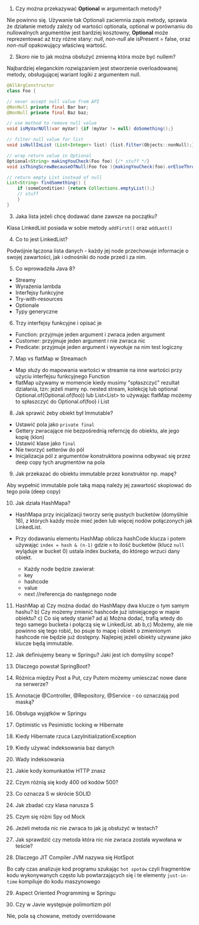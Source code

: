 1.	Czy można przekazywać **Optional** w argumentach metody?

Nie powinno się. Używanie tak Optionali zaciemnia zapis metody, sprawia że działanie metody zależy od wartości optionala,
optional w porównaniu do nullowalnych argumentów jest bardziej kosztowny, **Optional** może reprezentować aż 
trzy różne stany: *null*, *non-null* ale isPresent = false, oraz *non-null* opakowujący właściwą wartość.

2.	Skoro nie to jak można obsłużyć zmienną która może być nullem?

Najbardziej eleganckim rozwiązaniem jest stworzenie overloadowanej metody, obsługującej wariant logiki z argumentem null.
```java
@AllArgConstructor
class Foo {

// never accept null value from API
@NonNull private final Bar bar; 
@NonNull private final Baz baz;

// use method to remove null value
void isMyVarNUll(var myVar) {if (myVar != null) doSomething();}

// filter null value for list 
void isNullInList (List<Integer> list) {list.filter(Objects::nonNull);}

// wrap return value in Optional 
Optional<String> makingYouCheck(Foo foo) {/* stuff */}
void isThingScrewBecauseOfNull(Foo foo ){makingYouCheck(foo).orElseThrow(ScrewYouException::new);}

// return empty List instead of null 
List<String> findSomething() {
    if (someCondition) {return Collections.emptyList();}
    // stuff
    }
}
```

3.	Jaka lista jeżeli chcę dodawać dane zawsze na początku?

Klasa LinkedList posiada w sobie metody `addFirst()` oraz `addLast()` 

4.	Co to jest LinkedList?

Podwójnie łączona lista danych - każdy jej node przechowuje informacje o swojej zawartości, jak i odnośniki do node przed i za nim.

5.	Co wprowadziła Java 8?

*  	Streamy
*  	Wyrażenia lambda
*  	Interfejsy funkcyjne
* 	Try-with-resources
* 	Optionale
* 	Typy generyczne

6.	Trzy interfejsy funkcyjne i opisać je

*  	Function: przyjmuje jeden argument i zwraca jeden argument
* 	Customer: przyjmuje jeden argument i nie zwraca nic
* 	Predicate: przyjmuje jeden argument i wywołuje na nim test logiczny

7.	Map vs flatMap w Streamach

* 	Map służy do mapowania wartości w streamie na inne wartości przy użyciu
		interfejsu funkcyjnego Function
* 	flatMap używamy w momencie kiedy musimy "spłaszczyć" rezultat działania,
		tzn: jeżeli mamy np. nested stream, kolekcję lub optional 
		Optional.of(Optional.of(foo)) lub List<List<String>> 
		to używając flatMap możemy to spłaszczyć do Optional.of(foo) i List<String>

8.	Jak sprawić żeby obiekt był Immutable?

* 	Ustawić pola jako `private final`
* 	Gettery zwracające nie bezpośrednią referncję do obiektu, ale jego kopię (klon)
* 	Ustawić klase jako `final`
* 	Nie tworzyć setterów do pól
* 	Inicjalizacja pól z argumentów konstruktora powinna odbywać się przez deep copy tych arugmentów na pola

9.	Jak przekazać do obiektu immutable przez konstruktor np. mapę?

Aby wypełnić immutable pole taką mapą należy jej zawartość skopiować do tego pola (deep copy)

10.	Jak działa HashMapa?

* 	HashMapa przy inicjalizacji tworzy serię pustych bucketów (domyślnie 16),
z których każdy może mieć jeden lub więcej nodów połączonych jak LinkedList.

* 	Przy dodawaniu elementu HashMap oblicza hashCode klucza i potem używając
`index = hash & (n-1)`  gdzie `n` to ilość bucketów (klucz `null` wyląduje w bucket 0)
ustala index bucketa, do którego wrzuci dany obiekt.

    * 	Każdy node będzie zawierał: 
    *  key
    *  hashcode
    *  value
    *  next //referencja do następnego node

11.	HashMap
a) Czy można dodać do HashMapy dwa klucze o tym samym hashu?
b) Czy możemy zmienić hashcode już istniejącego w mapie obiektu?
c) Co się wtedy stanie?
ad a) 	Można dodać, trafią wtedy do tego samego bucketa i połączą się w LinkedList.
ab b,c)	Możemy, ale nie powinno się tego robić, bo psuje to mapę i obiekt o zmienionym
hashcode nie będzie już dostępny. Najlepiej jeżeli obiekty używane jako klucze
będą immutable.

12.	Jak definiujemy beany w Springu? Jaki jest ich domyślny scope?
13.	Dlaczego powstał SpringBoot?
14.	Różnica między Post a Put, czy Putem możemy umiesczać nowe dane na serwerze?
15.	Annotacje @Controller, @Repository, @Service - co oznaczają pod maską?
16.	Obsługa wyjątków w Springu
17.	Optimistic vs Pesimistic locking w Hibernate
18.	Kiedy Hibernate rzuca LazyInitializationException
19.	Kiedy używać indeksowania baz danych
20.	Wady indeksowania
21.	Jakie kody komunkatów HTTP znasz
22. Czym różnią się kody 400 od kodów 500?
23. Co oznacza S w skrócie SOLID
24.	Jak zbadać czy klasa narusza S
25.	Czym się różni Spy od Mock
26.	Jeżeli metoda nic nie zwraca to jak ją obsłużyć w testach?
27.	Jak sprawdzić czy metoda która nic nie zwraca została wywołana w teście?
28.	Dlaczego JIT Compiler JVM nazywa się HotSpot

Bo cały czas analizuje kod programu szukając `hot spotów` czyli fragmentów kodu
wykonywanych często lub powtarzających się i te elementy `just-in-time` kompiluje
do kodu maszynowego

29.	Aspect Oriented Programming w Springu

30.	Czy w Javie występuje polimortizm pól 

Nie, pola są chowane, metody overridowane
